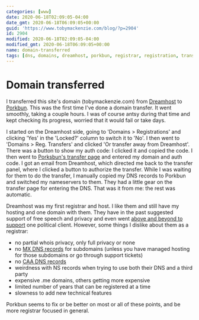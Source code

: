 ```yaml
---
categories: [www]
date: 2020-06-18T02:09:05-04:00
date_gmt: 2020-06-18T06:09:05+00:00
guid: 'https://www.tobymackenzie.com/blog/?p=2904'
id: 2904
modified: 2020-06-18T02:09:05-04:00
modified_gmt: 2020-06-18T06:09:05+00:00
name: domain-transferred
tags: [dns, domains, dreamhost, porkbun, registrar, registration, transfer]
---
```


Domain transferred
==================

I transferred this site's domain (tobymackenzie.com) from [Dreamhost](https://www.dreamhost.com/) to [Porkbun](https://porkbun.com/).<!--more-->  This was the first time I've done a domain transfer.  It went smoothly, taking a couple hours.  I was of course antsy during that time and kept checking its progress, worried that it would fail or take days.

I started on the Dreamhost side, going to 'Domains > Registrations' and clicking 'Yes' in the 'Locked?' column to switch it to 'No'.  I then went to 'Domains > Reg. Transfers' and clicked 'Or transfer away from Dreamhost'.  There was a button to show my auth code: I clicked it and copied the code.  I then went to [Porksbun's transfer page](https://porkbun.com/transfer) and entered my domain and auth code.  I got an email from Dreamhost, which directed me back to the transfer panel, where I clicked a button to authorize the transfer.  While I was waiting for them to do the transfer, I manually copied my DNS records to Porkbun and switched my nameservers to them.  They had a little gear on the transfer page for entering the DNS.  That was it from me: the rest was automatic.

Dreamhost was my first registrar and host.  I like them and still have my hosting and one domain with them.  They have in the past suggested support of free speech and privacy and even went [above and beyond to support](https://www.dreamhost.com/blog/we-fight-for-the-users/) one political client.  However, some things I dislike about them as a registrar:

- no partial whois privacy, only full privacy or none
- no [MX DNS records](https://en.wikipedia.org/wiki/MX_record) for subdomains (unless you have managed hosting for those subdomains or go through support tickets)
- no [CAA DNS records](https://en.wikipedia.org/wiki/DNS_Certification_Authority_Authorization)
- weirdness with NS records when trying to use both their DNS and a third party
- expensive .me domains, others getting more expensive
- limited number of years that can be registered at a time
- slowness to add new technical features

Porkbun seems to fix or be better on most or all of these points, and be more registrar focused in general.
